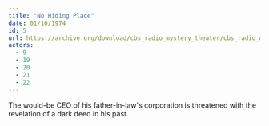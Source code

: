```yaml
---
title: "No Hiding Place"
date: 01/10/1974
id: 5
url: https://archive.org/download/cbs_radio_mystery_theater/cbs_radio_mystery_theater-0001-0050.zip/cbs_radio_mystery_theater-0001-0050%2Fcbsrmt_0005_no_hiding_place.mp3
actors:
  - 9
  - 19
  - 20
  - 21
  - 22
---
```

The would-be CEO of his father-in-law's corporation is threatened with the revelation of a dark deed in his past.